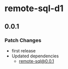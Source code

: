 # remote-sql-d1

## 0.0.1

### Patch Changes

- first release
- Updated dependencies
  - remote-sql@0.0.1
